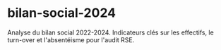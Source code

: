 # bilan-social-2024
Analyse du bilan social 2022-2024. Indicateurs clés sur les effectifs, le turn-over et l'absentéisme pour l'audit RSE.
